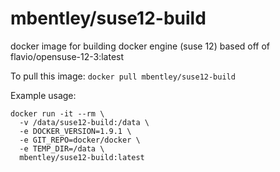 mbentley/suse12-build
=====================

docker image for building docker engine (suse 12)
based off of flavio/opensuse-12-3:latest

To pull this image:
`docker pull mbentley/suse12-build`

Example usage:

```
docker run -it --rm \
  -v /data/suse12-build:/data \
  -e DOCKER_VERSION=1.9.1 \
  -e GIT_REPO=docker/docker \
  -e TEMP_DIR=/data \
  mbentley/suse12-build:latest
```
